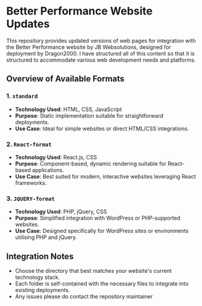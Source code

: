 # Better Performance Website Updates

This repository provides updated versions of web pages for integration with the Better Performance website by JB Websolutions, designed for deployment by Dragon2000. I have structured all of this content so that it is structured to accommodate various web development needs and platforms.

## Overview of Available Formats

### 1. `standard`
- **Technology Used**: HTML, CSS, JavaScript
- **Purpose**: Static implementation suitable for straightforward deployments.
- **Use Case**: Ideal for simple websites or direct HTML/CSS integrations.

### 2. `React-format`
- **Technology Used**: React.js, CSS
- **Purpose**: Component-based, dynamic rendering suitable for React-based applications.
- **Use Case**: Best suited for modern, interactive websites leveraging React frameworks.

### 3. `JQUERY-format`
- **Technology Used**: PHP, jQuery, CSS
- **Purpose**: Simplified integration with WordPress or PHP-supported websites.
- **Use Case**: Designed specifically for WordPress sites or environments utilising PHP and jQuery.

## Integration Notes
- Choose the directory that best matches your website's current technology stack.
- Each folder is self-contained with the necessary files to integrate into existing deployments.
- Any issues please do contact the repository maintainer 

